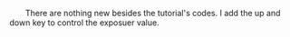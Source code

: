 &emsp;&emsp;There are nothing new besides the tutorial's codes. I add the up and down key to control the exposuer value.
